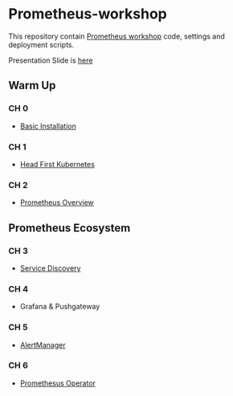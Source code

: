# Prometheus-workshop

This repository contain [Prometheus workshop][1] code, settings and deployment scripts. 

Presentation Slide is [here][2]

[1]: https://devops.kktix.cc/events/prometheus-workshop "Workshop link"
[2]: https://docs.google.com/presentation/d/1nbqa-mDEFM3OM-BlT6D7en5sS44wlHyECH_QAxOS46Q


## Warm Up

### CH 0 
- [Basic Installation](installation/README.md)

### CH 1 
- [Head First Kubernetes](head-first-kubernetes/README.md)

### CH 2
- [Prometheus Overview](prometheus-overview/README.md)

## Prometheus Ecosystem 

### CH 3 
- [Service Discovery](service-discovery/README.md)

### CH 4
- Grafana & Pushgateway

### CH 5 
- [AlertManager](alertmanager/README.md)

### CH 6 
- [Promethesus Operator](promethesus-operator/README.md)
